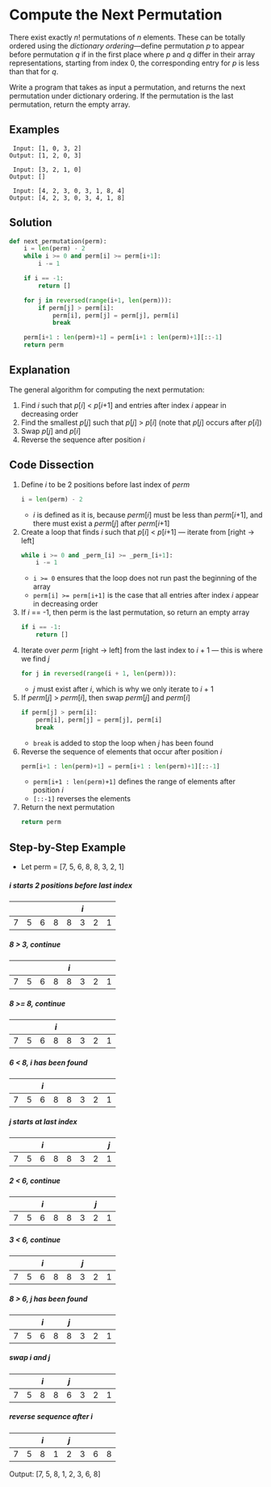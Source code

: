 # Compute the Next Permutation
There exist exactly _n_! permutations of _n_ elements. These can be totally ordered using the _dictionary ordering_&mdash;define permutation _p_ to appear before permutation _q_ if in the first place where _p_ and _q_ differ in their array representations, starting from index 0, the corresponding entry for _p_ is less than that for _q_.

Write a program that takes as input a permutation, and returns the next permutation under dictionary ordering. If the permutation is the last permutation, return the empty array.

## Examples
```
 Input: [1, 0, 3, 2]
Output: [1, 2, 0, 3]

 Input: [3, 2, 1, 0]
Output: []

 Input: [4, 2, 3, 0, 3, 1, 8, 4]
Output: [4, 2, 3, 0, 3, 4, 1, 8]
```

## Solution
```python
def next_permutation(perm):
    i = len(perm) - 2
    while i >= 0 and perm[i] >= perm[i+1]:
        i -= 1

    if i == -1:
        return []

    for j in reversed(range(i+1, len(perm))):
        if perm[j] > perm[i]:
            perm[i], perm[j] = perm[j], perm[i]
            break

    perm[i+1 : len(perm)+1] = perm[i+1 : len(perm)+1][::-1]
    return perm
```

## Explanation
The general algorithm for computing the next permutation:
1. Find _i_ such that _p_[_i_] < _p_[_i_+1] and entries after index _i_ appear in decreasing order
2. Find the smallest _p_[_j_] such that _p_[_j_] > _p_[_i_]  (note that _p_[_j_] occurs after _p_[_i_])
3. Swap _p_[_j_] and _p_[_i_]
4. Reverse the sequence after position _i_

## Code Dissection
1. Define _i_ to be 2 positions before last index of _perm_
    ```python
    i = len(perm) - 2
    ```
    * _i_ is defined as it is, because _perm_[_i_] must be less than _perm_[_i_+1], and there must exist a _perm_[_j_] after _perm_[_i_+1]
2. Create a loop that finds _i_ such that _p_[_i_] < _p_[_i_+1] &mdash; iterate from [right -> left]
    ```python
    while i >= 0 and _perm_[i] >= _perm_[i+1]:
        i -= 1
    ```
    * `i >= 0` ensures that the loop does not run past the beginning of the array
    * `perm[i] >= perm[i+1]` is the case that all entries after index _i_ appear in decreasing order
3. If _i_ == -1, then perm is the last permutation, so return an empty array
    ```python
    if i == -1:
        return []
    ```
4. Iterate over _perm_ [right -> left] from the last index to _i_ + 1 &mdash; this is where we find _j_
    ```python
    for j in reversed(range(i + 1, len(perm))):
    ```
    * _j_ must exist after _i_, which is why we only iterate to _i_ + 1
5. If _perm_[_j_] > _perm_[_i_], then swap _perm_[_j_] and _perm_[_i_]
    ```python
    if perm[j] > perm[i]:
        perm[i], perm[j] = perm[j], perm[i]
        break
    ```
    * `break` is added to stop the loop when _j_ has been found
6. Reverse the sequence of elements that occur after position _i_
    ```python
    perm[i+1 : len(perm)+1] = perm[i+1 : len(perm)+1][::-1]
    ```
    * `perm[i+1 : len(perm)+1]` defines the range of elements after position _i_
    * `[::-1]` reverses the elements
7. Return the next permutation
    ```python
    return perm
    ```

## Step-by-Step Example
* Let perm = [7, 5, 6, 8, 8, 3, 2, 1]

##### _i_ starts 2 positions before last index
|   |   |   |   |   |_i_|   |   |
|---|---|---|---|---|---|---|---|
| 7 | 5 | 6 | 8 | 8 | 3 | 2 | 1 |

##### 8 > 3, continue
|   |   |   |   |_i_|   |   |   |
|---|---|---|---|---|---|---|---|
| 7 | 5 | 6 | 8 | 8 | 3 | 2 | 1 |

##### 8 >= 8, continue
|   |   |   |_i_|   |   |   |   |
|---|---|---|---|---|---|---|---|
| 7 | 5 | 6 | 8 | 8 | 3 | 2 | 1 |

##### 6 < 8, _i_ has been found
|   |   |_i_|   |   |   |   |   |
|---|---|---|---|---|---|---|---|
| 7 | 5 | 6 | 8 | 8 | 3 | 2 | 1 |

##### _j_ starts at last index
|   |   |_i_|   |   |   |   |_j_|
|---|---|---|---|---|---|---|---|
| 7 | 5 | 6 | 8 | 8 | 3 | 2 | 1 |

##### 2 < 6, continue
|   |   |_i_|   |   |   |_j_|   |
|---|---|---|---|---|---|---|---|
| 7 | 5 | 6 | 8 | 8 | 3 | 2 | 1 |

##### 3 < 6, continue
|   |   |_i_|   |   |_j_|   |   |
|---|---|---|---|---|---|---|---|
| 7 | 5 | 6 | 8 | 8 | 3 | 2 | 1 |

##### 8 > 6, _j_ has been found
|   |   |_i_|   |_j_|   |   |   |
|---|---|---|---|---|---|---|---|
| 7 | 5 | 6 | 8 | 8 | 3 | 2 | 1 |

##### swap _i_ and _j_
|   |   |_i_|   |_j_|   |   |   |
|---|---|---|---|---|---|---|---|
| 7 | 5 | 8 | 8 | 6 | 3 | 2 | 1 |

##### reverse sequence after _i_
|   |   |_i_|   |_j_|   |   |   |
|---|---|---|---|---|---|---|---|
| 7 | 5 | 8 | 1 | 2 | 3 | 6 | 8 |

Output: [7, 5, 8, 1, 2, 3, 6, 8]